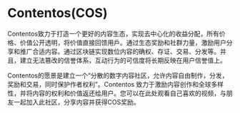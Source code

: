 # Contentos(COS)

Contentos致力于打造一个更好的内容生态，实现去中心化的收益分配，所有价格、价值公开透明，将价值直接回馈用戶。通过生态奖励和社群力量，激励用户分享和推广合适内容。通过区块链实现数位内容的确权、存证、交易、分发等。并且，建立无法篡改的信誉体系，互动行为的可信度将长期反映在用户信誉值上。

Contentos的愿景是建立一个“分散的数字内容社区，允许内容自由制作，分发，奖励和交易，同时保护作者权利”。Contentos 致力于激励内容创作和全球多样性，并将内容的权利和价值返还给用户。您可以在此处观看自己喜欢的视频，与朋友一起加入此社区，分享内容并获得COS奖励。
